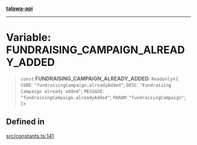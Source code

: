 [**talawa-api**](../../README.md)

***

# Variable: FUNDRAISING\_CAMPAIGN\_ALREADY\_ADDED

> `const` **FUNDRAISING\_CAMPAIGN\_ALREADY\_ADDED**: `Readonly`\<\{ `CODE`: `"fundraisingCampaign.alreadyAdded"`; `DESC`: `"Fundraising Campaign already added"`; `MESSAGE`: `"fundraisingCampaign.alreadyAdded"`; `PARAM`: `"fundraisingCampaign"`; \}\>

## Defined in

[src/constants.ts:141](https://github.com/Suyash878/talawa-api/blob/b5a9d8b4a1ea678a3d6f5b710b3721f91a3052fc/src/constants.ts#L141)
